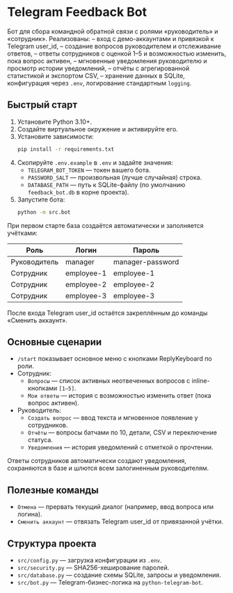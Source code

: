 # Telegram Feedback Bot

Бот для сбора командной обратной связи с ролями «руководитель» и «сотрудник». Реализованы:
– вход с демо-аккаунтами и привязкой к Telegram user_id,
– создание вопросов руководителем и отслеживание ответов,
– ответы сотрудников с оценкой 1–5 и возможностью изменить, пока вопрос активен,
– мгновенные уведомления руководителю и просмотр истории уведомлений,
– отчёты с агрегированной статистикой и экспортом CSV,
– хранение данных в SQLite, конфигурация через `.env`, логирование стандартным `logging`.

## Быстрый старт

1. Установите Python 3.10+.
2. Создайте виртуальное окружение и активируйте его.
3. Установите зависимости:
   ```bash
   pip install -r requirements.txt
   ```
4. Скопируйте `.env.example` в `.env` и задайте значения:
   * `TELEGRAM_BOT_TOKEN` — токен вашего бота.
   * `PASSWORD_SALT` — произвольная (лучше случайная) строка.
   * `DATABASE_PATH` — путь к SQLite-файлу (по умолчанию `feedback_bot.db` в корне проекта).
5. Запустите бота:
   ```bash
   python -m src.bot
   ```

При первом старте база создаётся автоматически и заполняется учётками:

| Роль         | Логин       | Пароль            |
|--------------|-------------|-------------------|
| Руководитель | manager     | manager-password  |
| Сотрудник    | employee-1  | employee-1        |
| Сотрудник    | employee-2  | employee-2        |
| Сотрудник    | employee-3  | employee-3        |

После входа Telegram user_id остаётся закреплённым до команды «Сменить аккаунт».

## Основные сценарии

- `/start` показывает основное меню с кнопками ReplyKeyboard по роли.
- Сотрудник:
  * `Вопросы` — список активных неотвеченных вопросов с inline-кнопками `[1–5]`.
  * `Мои ответы` — история с возможностью изменить ответ (пока вопрос активен).
- Руководитель:
  * `Создать вопрос` — ввод текста и мгновенное появление у сотрудников.
  * `Отчёты` — вопросы батчами по 10, детали, CSV и переключение статуса.
  * `Уведомления` — история уведомлений с отметкой о прочтении.

Ответы сотрудников автоматически создают уведомления, сохраняются в базе и шлются всем залогиненным руководителям.

## Полезные команды

- `Отмена` — прервать текущий диалог (например, ввод вопроса или логина).
- `Сменить аккаунт` — отвязать Telegram user_id от привязанной учётки.

## Структура проекта

- `src/config.py` — загрузка конфигурации из `.env`.
- `src/security.py` — SHA256-хеширование паролей.
- `src/database.py` — создание схемы SQLite, запросы и уведомления.
- `src/bot.py` — Telegram-бизнес-логика на `python-telegram-bot`.
